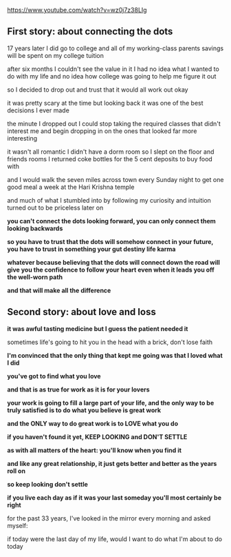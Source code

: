 https://www.youtube.com/watch?v=wz0j7z38LIg

## First story: about connecting the dots

17 years later I did go to college and all of my working-class parents savings will be spent on my college tuition

after six months I couldn't see the value in it I had no idea what I wanted to do with my life and no idea how college was going to help me figure it out

so I decided to drop out and trust that it would all work out okay

it was pretty scary at the time but looking back it was one of the best decisions I ever made

the minute I dropped out I could stop taking the required classes that didn't interest me and begin dropping in on the ones that looked far more interesting

it wasn't all romantic I didn't have a dorm room so I slept on the floor and friends rooms I returned coke bottles for the 5 cent deposits to buy food with

and I would walk the seven miles across town every Sunday night to get one good meal a week at the Hari Krishna temple

and much of what I stumbled into by following my curiosity and intuition turned out to be priceless later on

**you can't connect the dots looking forward, you can only connect them looking backwards**

**so you have to trust that the dots will somehow connect in your future, you have to trust in something your gut destiny life karma**

**whatever because believing that the dots will connect down the road will give you the confidence to follow your heart even when it leads you off the well-worn path**

**and that will make all the difference**

## Second story: about love and loss

**it was awful tasting medicine but I guess the patient needed it**

sometimes life's going to hit you in the head with a brick, don't lose faith

**I'm convinced that the only thing that kept me going was that I loved what I did**

**you've got to find what you love**

**and that is as true for work as it is for your lovers**

**your work is going to fill a large part of your life, and the only way to be truly satisfied is to do what you believe is great work**

**and the ONLY way to do great work is to LOVE what you do**

**if you haven't found it yet, KEEP LOOKING and DON'T SETTLE**

**as with all matters of the heart: you'll know when you find it**

**and like any great relationship, it just gets better and better as the years roll on**

**so keep looking don't settle**

**if you live each day as if it was your last someday you'll most certainly be right**

for the past 33 years, I've looked in the mirror every morning and asked myself:

if today were the last day of my life, would I want to do what I'm about to do today

